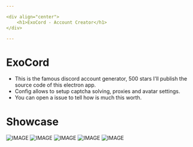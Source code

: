 ```yaml
---

<div align="center">
    <h1>ExoCord - Account Creator</h1>
</div>

---
```


# ExoCord
- This is the famous discord account generator, 500 stars I'll publish the source code of this electron app.
- Config allows to setup captcha solving, proxies and avatar settings.
- You can open a issue to tell how is much this worth.

# Showcase
![IMAGE](https://media.discordapp.net/attachments/1137078957846564868/1146024402274754590/image.png?width=1160&height=607)
![IMAGE](https://media.discordapp.net/attachments/1146828183988076577/1146830218368139394/image.png?width=1156&height=607)
![IMAGE](https://media.discordapp.net/attachments/1146828183988076577/1146828266280337540/Untitled-2.png?width=1217&height=607)
![IMAGE](https://media.discordapp.net/attachments/1146828183988076577/1146828266280337540/Untitled-2.png?width=1217&height=607)
![IMAGE](https://media.discordapp.net/attachments/1146828183988076577/1146829673419001896/Untitled-3.png?width=1217&height=607)
